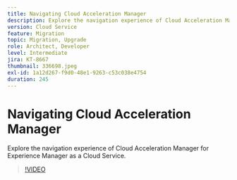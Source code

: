 ```yaml
---
title: Navigating Cloud Acceleration Manager
description: Explore the navigation experience of Cloud Acceleration Manager for Experience Manager as a Cloud Service.
version: Cloud Service
feature: Migration
topic: Migration, Upgrade
role: Architect, Developer
level: Intermediate
jira: KT-8667
thumbnail: 336698.jpeg
exl-id: 1a12d267-f9d0-48e1-9263-c53c038e4754
duration: 245
---
```

# Navigating Cloud Acceleration Manager

Explore the navigation experience of Cloud Acceleration Manager for Experience Manager as a Cloud Service.

>[!VIDEO](https://video.tv.adobe.com/v/336698?quality=12&learn=on)
